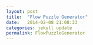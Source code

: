 ```yaml
---
layout: post
title:  "Flow Puzzle Generator"
date:   2014-02-08 21:08:33
categories: jekyll update
permalink: FlowPuzzleGenerator
---
```


<div class="post">
	<script src="http://gist-it.appspot.com/https://github.com/TaylorZaneKirk/XombyGit/blob/master/Simple_Flow/main.cpp"></script>
</div>